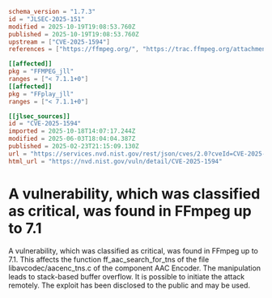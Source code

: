 ```toml
schema_version = "1.7.3"
id = "JLSEC-2025-151"
modified = 2025-10-19T19:08:53.760Z
published = 2025-10-19T19:08:53.760Z
upstream = ["CVE-2025-1594"]
references = ["https://ffmpeg.org/", "https://trac.ffmpeg.org/attachment/ticket/11418/poc", "https://trac.ffmpeg.org/ticket/11418#comment:3", "https://vuldb.com/?ctiid.296589", "https://vuldb.com/?id.296589", "https://vuldb.com/?submit.496929"]

[[affected]]
pkg = "FFMPEG_jll"
ranges = ["< 7.1.1+0"]
[[affected]]
pkg = "FFplay_jll"
ranges = ["< 7.1.1+0"]

[[jlsec_sources]]
id = "CVE-2025-1594"
imported = 2025-10-18T14:07:17.244Z
modified = 2025-06-03T18:04:04.387Z
published = 2025-02-23T21:15:09.130Z
url = "https://services.nvd.nist.gov/rest/json/cves/2.0?cveId=CVE-2025-1594"
html_url = "https://nvd.nist.gov/vuln/detail/CVE-2025-1594"
```

# A vulnerability, which was classified as critical, was found in FFmpeg up to 7.1

A vulnerability, which was classified as critical, was found in FFmpeg up to 7.1. This affects the function ff_aac_search_for_tns of the file libavcodec/aacenc_tns.c of the component AAC Encoder. The manipulation leads to stack-based buffer overflow. It is possible to initiate the attack remotely. The exploit has been disclosed to the public and may be used.

